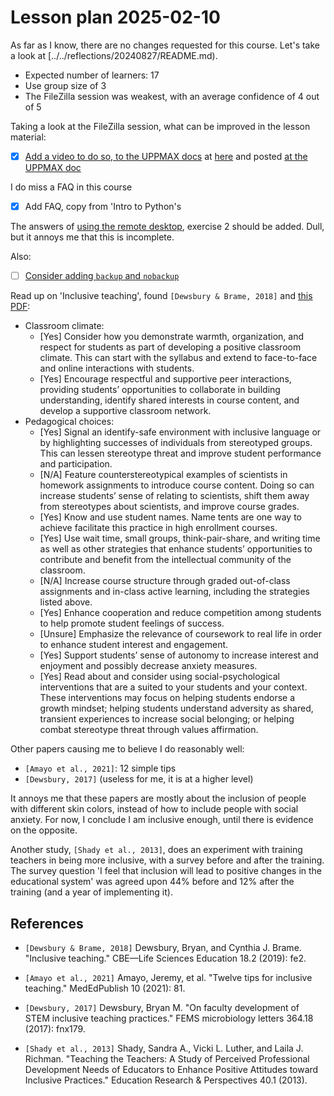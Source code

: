 # Lesson plan 2025-02-10

As far as I know, there are no changes requested for this course.
Let's take a look at [../../reflections/20240827/README.md).

- Expected number of learners: 17
- Use group size of 3
- The FileZilla session was weakest,
  with an average confidence of 4 out of 5

Taking a look at the FileZilla session,
what can be improved in the lesson material:

- [x] [Add a video to do so, to the UPPMAX docs](https://github.com/UPPMAX/uppmax_intro_day_1/issues/6)
  at [here](https://youtu.be/-j4S3iC4jiY)
  and posted [at the UPPMAX doc](https://docs.uppmax.uu.se/software/rackham_file_transfer_using_filezilla/)

I do miss a FAQ in this course

- [x] Add FAQ, copy from 'Intro to Python's

The answers of [using the remote desktop](../../sessions/use_remote_desktop.md),
exercise 2 should be added. Dull, but it annoys me that this is incomplete.

Also:

- [ ] [Consider adding `backup` and `nobackup`](https://github.com/UPPMAX/uppmax_intro_day_1/issues/8)

Read up on 'Inclusive teaching', found `[Dewsbury & Brame, 2018]` and
[this PDF](inclusive_teaching_checklist.pdf):

- Classroom climate:
  - [Yes] Consider how you demonstrate warmth, organization, and respect for students as part
    of developing a positive classroom climate. This can start with the syllabus and extend
    to face-to-face and online interactions with students.
  - [Yes] Encourage respectful and supportive peer interactions, providing students’
    opportunities to collaborate in building understanding, identify shared interests in
    course content, and develop a supportive classroom network. 
- Pedagogical choices:
  - [Yes] Signal an identify-safe environment with inclusive language or by highlighting successes
    of individuals from stereotyped groups. This can lessen stereotype threat and improve
    student performance and participation.
  - [N/A] Feature counterstereotypical examples of scientists in homework assignments to
    introduce course content. Doing so can increase students’ sense of relating to scientists,
    shift them away from stereotypes about scientists, and improve course grades.
  - [Yes] Know and use student names. Name tents are one way to achieve facilitate this practice
    in high enrollment courses.
  - [Yes] Use wait time, small groups, think-pair-share, and writing time as well as other
    strategies that enhance students’ opportunities to contribute and benefit from the
    intellectual community of the classroom.
  - [N/A] Increase course structure through graded out-of-class assignments and in-class active
    learning, including the strategies listed above.
  - [Yes] Enhance cooperation and reduce competition among students to help promote student
    feelings of success.
  - [Unsure] Emphasize the relevance of coursework to real life in order to enhance student interest
    and engagement.
  - [Yes] Support students’ sense of autonomy to increase interest and enjoyment and possibly
    decrease anxiety measures.
  - [Yes] Read about and consider using social-psychological interventions that are a suited to
    your students and your context. These interventions may focus on helping students
    endorse a growth mindset; helping students understand adversity as shared, transient
    experiences to increase social belonging; or helping combat stereotype threat through
    values affirmation. 

Other papers causing me to believe I do reasonably well: 

  - `[Amayo et al., 2021]`: 12 simple tips
  - `[Dewsbury, 2017]` (useless for me, it is at a higher level)

It annoys me that these papers are mostly about the inclusion
of people with different skin colors, instead of how to include
people with social anxiety. For now, I conclude I am inclusive enough,
until there is evidence on the opposite.

Another study, `[Shady et al., 2013]`, does an experiment with
training teachers in being more inclusive, with a survey before and after
the training. The survey question 'I feel that inclusion will lead to positive
changes in the educational system' was agreed upon 44% before and 12%
after the training (and a year of implementing it). 

## References

- `[Dewsbury & Brame, 2018]` Dewsbury, Bryan, and Cynthia J. Brame.
  "Inclusive teaching." CBE—Life Sciences Education 18.2 (2019): fe2.
- `[Amayo et al., 2021]` Amayo, Jeremy, et al. "Twelve tips for inclusive teaching." MedEdPublish 10 (2021): 81.

- `[Dewsbury, 2017]` Dewsbury, Bryan M. "On faculty development of STEM inclusive teaching practices." FEMS microbiology letters 364.18 (2017): fnx179.


- `[Shady et al., 2013]` Shady, Sandra A., Vicki L. Luther, and Laila J. Richman. "Teaching the Teachers: A Study of Perceived Professional Development Needs of Educators to Enhance Positive Attitudes toward Inclusive Practices." Education Research & Perspectives 40.1 (2013).

